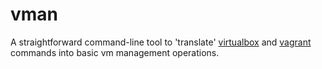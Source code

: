# vman
A straightforward command-line tool to 'translate' [virtualbox] and [vagrant] commands into basic vm management operations.

[virtualbox]: https://www.virtualbox.org
[vagrant]: https://github.com/hashicorp/vagrant
